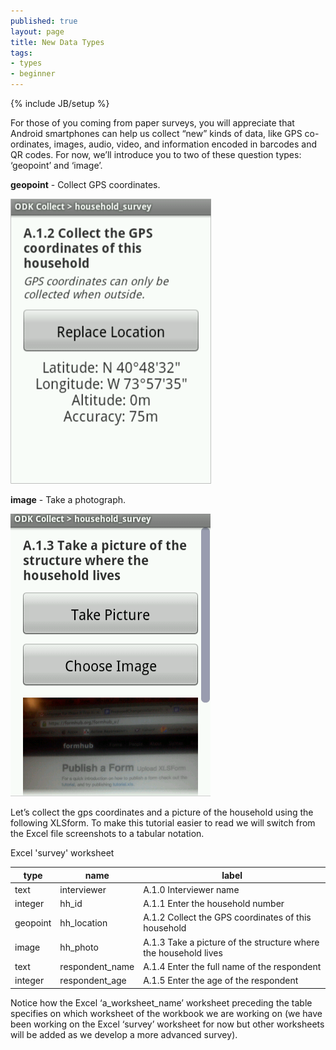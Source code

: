 ```yaml
---
published: true
layout: page
title: New Data Types
tags:
- types
- beginner
---
```


{% include JB/setup %}

For those of you coming from paper surveys,
you will appreciate that Android smartphones can help us collect “new” kinds of data,
like GPS co-ordinates, images, audio, video, and information encoded in barcodes and QR codes.
For now, we’ll introduce you to two of these question types: ‘geopoint’ and ‘image’.


**geopoint** - Collect GPS coordinates.

![geopoint](/assets/img/collect_geopoint.png)

**image** - Take a photograph.

![capture image](/assets/img/collect_image.png)

Let’s collect the gps coordinates and a picture of the household using the following XLSform.
To make this tutorial easier to read we will switch from the Excel file screenshots to a tabular notation.


Excel 'survey' worksheet

| type | name | label |
| ---- | ---- | ----- |
| text | interviewer | A.1.0 Interviewer name |
| integer | hh_id | A.1.1 Enter the household number |
| geopoint | hh_location | A.1.2 Collect the GPS coordinates of this household |
| image | hh_photo | A.1.3 Take a picture of the structure where the household lives |
| text | respondent_name | A.1.4 Enter the full name of the respondent |
| integer | respondent_age | A.1.5 Enter the age of the respondent |

Notice how the Excel ‘a_worksheet_name’ worksheet preceding the table specifies on
which worksheet of the workbook we are working on (we have been working on the Excel ‘survey’ worksheet
for now but other worksheets will be added as we develop a more advanced survey).



